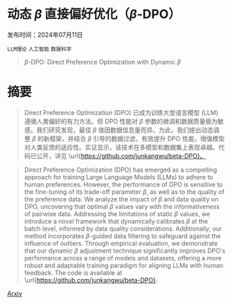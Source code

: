 # 动态 $β$ 直接偏好优化（$β$-DPO）

发布时间：2024年07月11日

`LLM理论` `人工智能` `数据科学`

> $β$-DPO: Direct Preference Optimization with Dynamic $β$

# 摘要

> Direct Preference Optimization (DPO) 已成为训练大型语言模型 (LLM) 遵循人类偏好的有力方法。但 DPO 性能对 $β$ 参数的微调和数据质量极为敏感。我们研究发现，最佳 $β$ 值因数据信息量而异。为此，我们提出动态调整 $β$ 的新框架，并结合 $β$ 引导的数据过滤，有效提升 DPO 性能，增强模型对人类反馈的适应性。实证显示，该技术在多模型和数据集上表现卓越。代码已公开，详见 \url{https://github.com/junkangwu/beta-DPO}。

> Direct Preference Optimization (DPO) has emerged as a compelling approach for training Large Language Models (LLMs) to adhere to human preferences. However, the performance of DPO is sensitive to the fine-tuning of its trade-off parameter $β$, as well as to the quality of the preference data. We analyze the impact of $β$ and data quality on DPO, uncovering that optimal $β$ values vary with the informativeness of pairwise data. Addressing the limitations of static $β$ values, we introduce a novel framework that dynamically calibrates $β$ at the batch level, informed by data quality considerations. Additionally, our method incorporates $β$-guided data filtering to safeguard against the influence of outliers. Through empirical evaluation, we demonstrate that our dynamic $β$ adjustment technique significantly improves DPO's performance across a range of models and datasets, offering a more robust and adaptable training paradigm for aligning LLMs with human feedback. The code is available at \url{https://github.com/junkangwu/beta-DPO}.

[Arxiv](https://arxiv.org/abs/2407.08639)